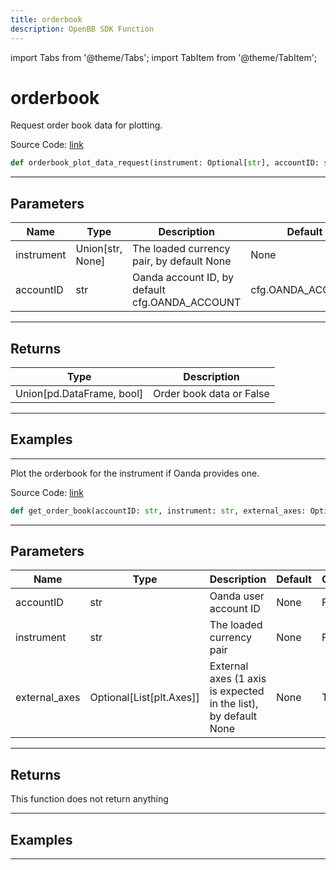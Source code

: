 ```yaml
---
title: orderbook
description: OpenBB SDK Function
---
```


import Tabs from '@theme/Tabs';
import TabItem from '@theme/TabItem';

# orderbook

<Tabs>
<TabItem value="model" label="Model" default>

Request order book data for plotting.

Source Code: [link](https://github.com/OpenBB-finance/OpenBBTerminal/tree/main/openbb_terminal/forex/oanda/oanda_model.py#L137)

```python
def orderbook_plot_data_request(instrument: Optional[str], accountID: str) -> None
```
---

## Parameters

| Name | Type | Description | Default | Optional |
| ---- | ---- | ----------- | ------- | -------- |
| instrument | Union[str, None] | The loaded currency pair, by default None | None | False |
| accountID | str | Oanda account ID, by default cfg.OANDA_ACCOUNT | cfg.OANDA_ACCOUNT | True |

---

## Returns

| Type | Description |
| ---- | ----------- |
| Union[pd.DataFrame, bool] | Order book data or False |

---

## Examples

---



</TabItem>
<TabItem value="view" label="View">

Plot the orderbook for the instrument if Oanda provides one.

Source Code: [link](https://github.com/OpenBB-finance/OpenBBTerminal/tree/main/openbb_terminal/forex/oanda/oanda_view.py#L79)

```python
def get_order_book(accountID: str, instrument: str, external_axes: Optional[List[matplotlib.axes._axes.Axes]]) -> None
```
---

## Parameters

| Name | Type | Description | Default | Optional |
| ---- | ---- | ----------- | ------- | -------- |
| accountID | str | Oanda user account ID | None | False |
| instrument | str | The loaded currency pair | None | False |
| external_axes | Optional[List[plt.Axes]] | External axes (1 axis is expected in the list), by default None | None | True |

---

## Returns

This function does not return anything

---

## Examples

---



</TabItem>
</Tabs>